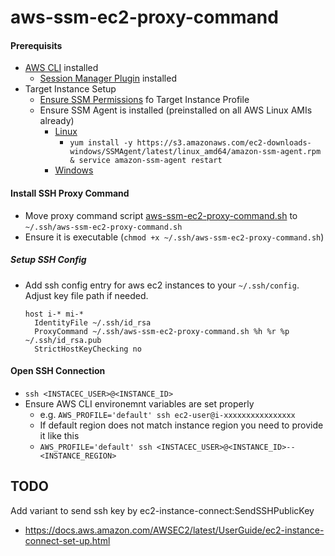 # aws-ssm-ec2-proxy-command

#### Prerequisits
* [AWS CLI](https://docs.aws.amazon.com/cli/latest/userguide/cli-chap-install.html) installed
  * [Session Manager Plugin](https://docs.aws.amazon.com/systems-manager/latest/userguide/session-manager-working-with-install-plugin.html) installed
* Target Instance Setup
  * [Ensure SSM Permissions](https://docs.aws.amazon.com/systems-manager/latest/userguide/setup-instance-profile.html) fo Target Instance Profile
  * Ensure SSM Agent is installed (preinstalled on all AWS Linux AMIs already)
    * [Linux](https://docs.aws.amazon.com/systems-manager/latest/userguide/sysman-install-ssm-agent.html)
      * `yum install -y https://s3.amazonaws.com/ec2-downloads-windows/SSMAgent/latest/linux_amd64/amazon-ssm-agent.rpm & service amazon-ssm-agent restart`
    * [Windows](https://docs.aws.amazon.com/systems-manager/latest/userguide/sysman-install-ssm-win.html)
  
#### Install SSH Proxy Command
  * Move proxy command script [aws-ssm-ec2-proxy-command.sh](aws-ssm-ec2-proxy-command.sh) to `~/.ssh/aws-ssm-ec2-proxy-command.sh`
  * Ensure it is executable (`chmod +x ~/.ssh/aws-ssm-ec2-proxy-command.sh`)

##### Setup SSH Config
* Add ssh config entry for aws ec2 instances to your `~/.ssh/config`. Adjust key file path if needed.
  ```ssh-config
  host i-* mi-*
    IdentityFile ~/.ssh/id_rsa
    ProxyCommand ~/.ssh/aws-ssm-ec2-proxy-command.sh %h %r %p ~/.ssh/id_rsa.pub
    StrictHostKeyChecking no
  ```

#### Open SSH Connection
* `ssh <INSTACEC_USER>@<INSTANCE_ID>`
* Ensure AWS CLI environemnt variables are set properly
  * e.g. `AWS_PROFILE='default' ssh ec2-user@i-xxxxxxxxxxxxxxxx`
  * If default region does not match instance region you need to provide it like this
  * `AWS_PROFILE='default' ssh <INSTACEC_USER>@<INSTANCE_ID>--<INSTANCE_REGION>`

## TODO
Add variant to send ssh key by ec2-instance-connect:SendSSHPublicKey
* https://docs.aws.amazon.com/AWSEC2/latest/UserGuide/ec2-instance-connect-set-up.html
